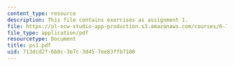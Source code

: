 ```yaml
---
content_type: resource
description: This file contains exercises as assignment 1.
file: https://ol-ocw-studio-app-production.s3.amazonaws.com/courses/6-763-applied-superconductivity-fall-2005/713dcd2f6b8c3e7c3d457ee83ffb7180_ps1.pdf
file_type: application/pdf
resourcetype: Document
title: ps1.pdf
uid: 713dcd2f-6b8c-3e7c-3d45-7ee83ffb7180
---
```

